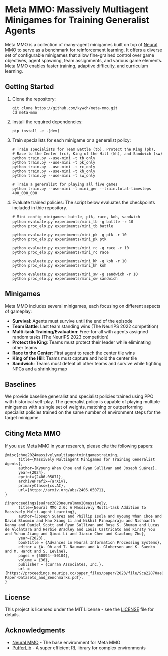 # Meta MMO: Massively Multiagent Minigames for Training Generalist Agents

Meta MMO is a collection of many-agent minigames built on top of [Neural MMO](https://github.com/NeuralMMO/environment) to serve as a benchmark for reinforcement learning. It offers a diverse set of configurable minigames that allow fine-grained control over game objectives, agent spawning, team assignments, and various game elements. Meta MMO enables faster training, adaptive difficulty, and curriculum learning.

## Getting Started

1. Clone the repository:
   ```
   git clone https://github.com/kywch/meta-mmo.git
   cd meta-mmo
   ```

2. Install the required dependencies:
   ```
   pip install -e .[dev]
   ```

3. Train specialists for each minigame or a generalist policy:
   ```
   # Train specialists for Team Battle (tb), Protect the King (pk),
   # Race to the Center (rc), King of the Hill (kh), and Sandwich (sw)
   python train.py --use-mini -t tb_only
   python train.py --use-mini -t pk_only
   python train.py --use-mini -t rc_only
   python train.py --use-mini -t kh_only
   python train.py --use-mini -t sw_only

   # Train a generalist for playing all five games
   python train.py --use-mini -t mini_gen --train.total-timesteps 400_000_000
   ```

4. Evaluate trained policies:
The script below evaluates the checkpoints included in thie repository. 
   ```
   # Mini config minigames: battle, ptk, race, koh, sandwich
   python evaluate.py experiments/mini_tb -g battle -r 10
   python proc_elo.py experiments/mini_tb battle
   
   python evaluate.py experiments/mini_pk -g ptk -r 10
   python proc_elo.py experiments/mini_pk ptk
   
   python evaluate.py experiments/mini_rc -g race -r 10
   python proc_elo.py experiments/mini_rc race
   
   python evaluate.py experiments/mini_kh -g koh -r 10
   python proc_elo.py experiments/mini_kh koh
   
   python evaluate.py experiments/mini_sw -g sandwich -r 10
   python proc_elo.py experiments/mini_sw sandwich
   ```

## Minigames

Meta MMO includes several minigames, each focusing on different aspects of gameplay:

- **Survival**: Agents must survive until the end of the episode
- **Team Battle**: Last team standing wins (The NeurIPS 2022 competition)
- **Multi-task Training/Evaluation**: Free-for-all with agents assigned random tasks (The NeurIPS 2023 competition)
- **Protect the King**: Teams must protect their leader while eliminating other teams
- **Race to the Center**: First agent to reach the center tile wins
- **King of the Hill**: Teams must capture and hold the center tile
- **Sandwich**: Teams must defeat all other teams and survive while fighting NPCs and a shrinking map

## Baselines

We provide baseline generalist and specialist policies trained using PPO with historical self-play. The generalist policy is capable of playing multiple minigames with a single set of weights, matching or outperforming specialist policies trained on the same number of environment steps for the target minigame.

## Citing Meta MMO

If you use Meta MMO in your research, please cite the following papers:

```
@misc{choe2024massivelymultiagentminigamestraining,
      title={Massively Multiagent Minigames for Training Generalist Agents}, 
      author={Kyoung Whan Choe and Ryan Sullivan and Joseph Suárez},
      year={2024},
      eprint={2406.05071},
      archivePrefix={arXiv},
      primaryClass={cs.AI},
      url={https://arxiv.org/abs/2406.05071}, 
}

@inproceedings{suárez2023neuralmmo20massively,
      title={Neural MMO 2.0: A Massively Multi-task Addition to Massively Multi-agent Learning}, 
      author={Joseph Suárez and Phillip Isola and Kyoung Whan Choe and David Bloomin and Hao Xiang Li and Nikhil Pinnaparaju and Nishaanth Kanna and Daniel Scott and Ryan Sullivan and Rose S. Shuman and Lucas de Alcântara and Herbie Bradley and Louis Castricato and Kirsty You and Yuhao Jiang and Qimai Li and Jiaxin Chen and Xiaolong Zhu},
      year={2023},
      booktitle = {Advances in Neural Information Processing Systems},
      editor = {A. Oh and T. Naumann and A. Globerson and K. Saenko and M. Hardt and S. Levine},
      pages = {50094--50104},
      volume = {36},
      publisher = {Curran Associates, Inc.},
      url = {https://proceedings.neurips.cc/paper_files/paper/2023/file/9ca22870ae0ba55ee50ce3e2d269e5de-Paper-Datasets_and_Benchmarks.pdf},
}
```

## License

This project is licensed under the MIT License - see the [LICENSE](LICENSE) file for details.

## Acknowledgments

- [Neural MMO](https://github.com/NeuralMMO/environment) - The base environment for Meta MMO
- [PufferLib](https://github.com/PufferAI/pufferlib) - A super efficient RL library for complex environments
